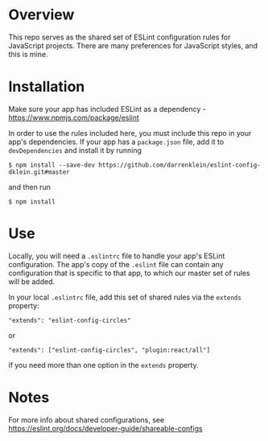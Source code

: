 # Overview
This repo serves as the shared set of ESLint configuration rules for JavaScript projects. There are many preferences for JavaScript styles, and this is mine.


# Installation
Make sure your app has included ESLint as a dependency - https://www.npmjs.com/package/eslint

In order to use the rules included here, you must include this repo in your app's dependencies. If your app has a `package.json` file, add it to `devDependencies` and install it by running

    $ npm install --save-dev https://github.com/darrenklein/eslint-config-dklein.git#master

and then run

    $ npm install


# Use
Locally, you will need a `.eslintrc` file to handle your app's ESLint configuration. The app's copy of the `.eslint` file can contain any configuration that is specific to that app, to which our master set of rules will be added.

In your local `.eslintrc` file, add this set of shared rules via the `extends` property:

    "extends": "eslint-config-circles"

or

    "extends": ["eslint-config-circles", "plugin:react/all"]

if you need more than one option in the `extends` property.


# Notes
For more info about shared configurations, see https://eslint.org/docs/developer-guide/shareable-configs